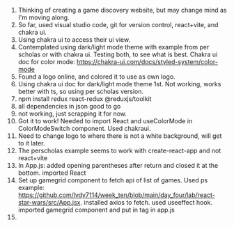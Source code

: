 1. Thinking of creating a game discovery website, but may change mind as I'm moving along.
2. So far, used visual studio code, git for version control, react+vite, and chakra ui.
3. Using chakra ui to access their ui view.
4. Contemplated using dark/light mode theme with example from per scholas or with chakra ui. Testing both, to see what is best. Chakra ui doc for color mode: https://chakra-ui.com/docs/styled-system/color-mode
5. Found a logo online, and colored it to use as own logo.
6. Using chakra ui doc for dark/light mode theme 1st. Not working, works better with ts, so using per scholas version.
7. npm install redux react-redux @reduxjs/toolkit
8. all dependencies in json good to go
9. not working, just scrapping it for now.
10. Got it to work! Needed to import React and useColorMode in ColorModeSwitch component. Used chakraui.
11. Need to change logo to where there is not a white background, will get to it later.
12. The perscholas example seems to work with create-react-app and not react+vite
13. In App.js: added opening parentheses after return and closed it at the bottom. imported React
14. Set up gamegrid component to fetch api of list of games. Used ps example:
    https://github.com/lvdy7114/week_ten/blob/main/day_four/lab/react-star-wars/src/App.jsx. installed axios to fetch. used useeffect hook. imported gamegrid component and put in tag in app.js
15.
